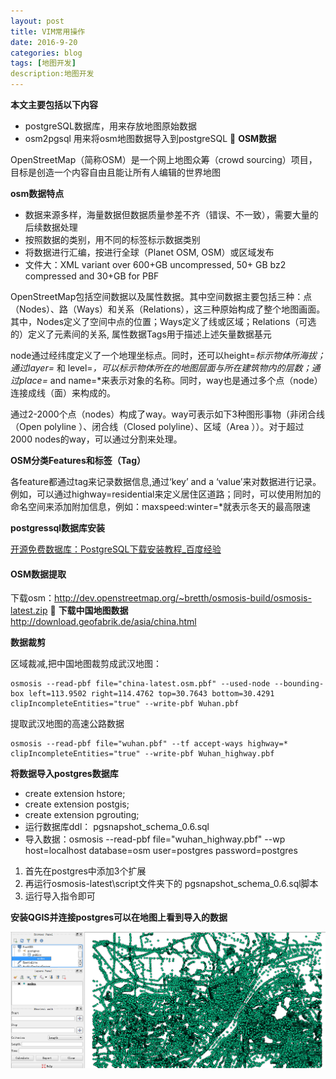 ```yaml
---
layout: post
title: VIM常用操作
date: 2016-9-20
categories: blog
tags: [地图开发]
description:地图开发
---
```


**本文主要包括以下内容**   

- postgreSQL数据库，用来存放地图原始数据
- osm2pgsql 用来将osm地图数据导入到postgreSQL

**OSM数据**

OpenStreetMap（简称OSM）是一个网上地图众筹（crowd sourcing）项目，目标是创造一个内容自由且能让所有人编辑的世界地图


**osm数据特点**

- 数据来源多样，海量数据但数据质量参差不齐（错误、不一致），需要大量的后续数据处理
- 按照数据的类别，用不同的标签标示数据类别
- 将数据进行汇编，按进行全球（Planet OSM, OSM）或区域发布
- 文件大：XML variant over 600+GB uncompressed, 50+ GB bz2 compressed and 30+GB for PBF

OpenStreetMap包括空间数据以及属性数据。其中空间数据主要包括三种：点（Nodes）、路（Ways）和关系（Relations），这三种原始构成了整个地图画面。其中，Nodes定义了空间中点的位置；Ways定义了线或区域；Relations（可选的）定义了元素间的关系, 属性数据Tags用于描述上述矢量数据基元

node通过经纬度定义了一个地理坐标点。同时，还可以height=*标示物体所海拔；通过layer=* 和 level=*，可以标示物体所在的地图层面与所在建筑物内的层数；通过place=* and name=*来表示对象的名称。同时，way也是通过多个点（node）连接成线（面）来构成的。


通过2-2000个点（nodes）构成了way。way可表示如下3种图形事物（非闭合线（Open polyline ）、闭合线（Closed polyline）、区域（Area ））。对于超过2000 nodes的way，可以通过分割来处理。

**OSM分类Features和标签（Tag）**

各feature都通过tag来记录数据信息,通过‘key’ and a ‘value’来对数据进行记录。例如，可以通过highway=residential来定义居住区道路；同时，可以使用附加的命名空间来添加附加信息，例如：maxspeed:winter=*就表示冬天的最高限速


**postgressql数据库安装**

[开源免费数据库：PostgreSQL下载安装教程_百度经验](http://jingyan.baidu.com/article/fa4125acb0ae8328ac709292.html)



#### OSM数据提取

下载osm：http://dev.openstreetmap.org/~bretth/osmosis-build/osmosis-latest.zip

**下载中国地图数据**                
http://download.geofabrik.de/asia/china.html


**数据裁剪**

区域裁减,把中国地图裁剪成武汉地图：

```
osmosis --read-pbf file="china-latest.osm.pbf" --used-node --bounding-box left=113.9502 right=114.4762 top=30.7643 bottom=30.4291 clipIncompleteEntities="true" --write-pbf Wuhan.pbf
```

提取武汉地图的高速公路数据

```
osmosis --read-pbf file="wuhan.pbf" --tf accept-ways highway=* clipIncompleteEntities="true" --write-pbf Wuhan_highway.pbf
```

**将数据导入postgres数据库**

- create extension hstore;
- create extension postgis;
- create extension pgrouting;
- 运行数据库ddl： pgsnapshot_schema_0.6.sql
- 导入数据：osmosis --read-pbf file="wuhan_highway.pbf" --wp host=localhost database=osm user=postgres password=postgres

1. 首先在postgres中添加3个扩展             
2. 再运行osmosis-latest\script文件夹下的 pgsnapshot_schema_0.6.sql脚本
3. 运行导入指令即可


**安装QGIS并连接postgres可以在地图上看到导入的数据**

![](https://github.com/whuhan2013/ImageRepertory/blob/master/map/p1.png?raw=true)